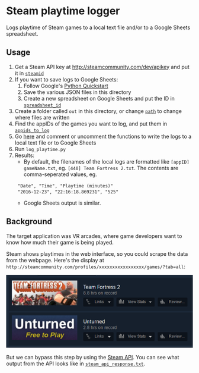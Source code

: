 # Steam playtime logger

Logs playtime of Steam games to a local text file and/or to a Google Sheets spreadsheet.

## Usage

1. Get a Steam API key at http://steamcommunity.com/dev/apikey and put it in [`steamid`](log_playtime.py#L79)
1. If you want to save logs to Google Sheets:
   1. Follow Google's [Python Quickstart](https://developers.google.com/sheets/api/quickstart/python)
   1. Save the various JSON files in this directory
   1. Create a new spreadsheet on Google Sheets and put the ID in [`spreadsheet_id`](google_sheets.py#L107)
1. Create a folder called `out` in this directory, or change [`path`](log_playtime.py#L63) to change where files are written
1. Find the appIDs of the games you want to log, and put them in [`appids_to_log`](log_playtime.py#L80)
1. Go [here](log_playtime.py#L84-L85) and comment or uncomment the functions to write the logs to a local text file or to Google Sheets
1. Run `log_playtime.py`
1. Results:
   * By default, the filenames of the local logs are formatted like `[appID] gameName.txt`, eg. `[440] Team Fortress 2.txt`. The contents are comma-seperated values, eg.
   ```
    "Date", "Time", "Playtime (minutes)"
    "2016-12-23", "22:16:18.869231", "525"
   ```
   * Google Sheets output is similar.



## Background

The target application was VR arcades, where game developers want to know how much their game is being played.

Steam shows playtimes in the web interface, so you could scrape the data from the webpage. Here's the display at
`http://steamcommunity.com/profiles/xxxxxxxxxxxxxxxxx/games/?tab=all`:

<p align="center" style="text-align: center">
<img src="timeOnRecord.png?raw=true" alt="Steam playtime on record">
</p>

But we can bypass this step by using the [Steam API](https://developer.valvesoftware.com/wiki/Steam_Web_API). You can see what output from the API looks like in [`steam_api_response.txt`](steam_api_response.txt).
